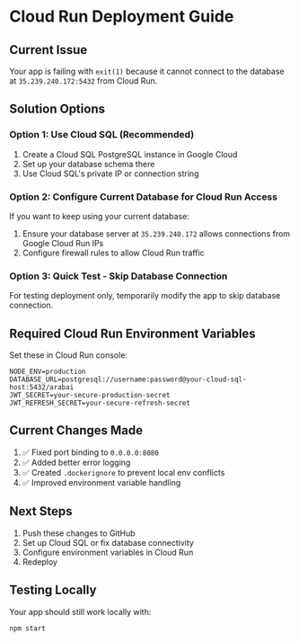 # Cloud Run Deployment Guide

## Current Issue
Your app is failing with `exit(1)` because it cannot connect to the database at `35.239.240.172:5432` from Cloud Run.

## Solution Options

### Option 1: Use Cloud SQL (Recommended)
1. Create a Cloud SQL PostgreSQL instance in Google Cloud
2. Set up your database schema there
3. Use Cloud SQL's private IP or connection string

### Option 2: Configure Current Database for Cloud Run Access
If you want to keep using your current database:
1. Ensure your database server at `35.239.240.172` allows connections from Google Cloud Run IPs
2. Configure firewall rules to allow Cloud Run traffic

### Option 3: Quick Test - Skip Database Connection
For testing deployment only, temporarily modify the app to skip database connection.

## Required Cloud Run Environment Variables

Set these in Cloud Run console:
```
NODE_ENV=production
DATABASE_URL=postgresql://username:password@your-cloud-sql-host:5432/arabai
JWT_SECRET=your-secure-production-secret
JWT_REFRESH_SECRET=your-secure-refresh-secret
```

## Current Changes Made
1. ✅ Fixed port binding to `0.0.0.0:8080`
2. ✅ Added better error logging
3. ✅ Created `.dockerignore` to prevent local env conflicts
4. ✅ Improved environment variable handling

## Next Steps
1. Push these changes to GitHub
2. Set up Cloud SQL or fix database connectivity
3. Configure environment variables in Cloud Run
4. Redeploy

## Testing Locally
Your app should still work locally with:
```bash
npm start
```